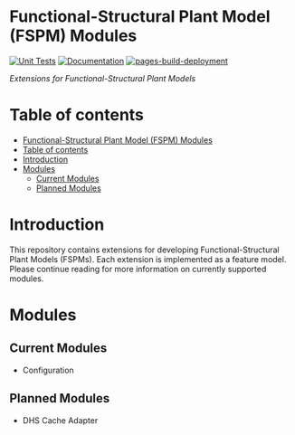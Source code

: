 # Functional-Structural Plant Model (FSPM) Modules

[![Unit Tests](https://github.com/PlantandFoodResearch/fspm-modules/actions/workflows/unit_tests.yml/badge.svg?branch=main)](https://github.com/PlantandFoodResearch/fspm-modules/actions/workflows/unit_tests.yml) [![Documentation](https://github.com/PlantandFoodResearch/fspm-modules/actions/workflows/docs.yml/badge.svg?branch=main)](https://github.com/PlantandFoodResearch/fspm-modules/actions/workflows/docs.yml) [![pages-build-deployment](https://github.com/PlantandFoodResearch/fspm-modules/actions/workflows/pages/pages-build-deployment/badge.svg)](https://github.com/PlantandFoodResearch/fspm-modules/actions/workflows/pages/pages-build-deployment)

*Extensions for Functional-Structural Plant Models*

# Table of contents

- [Functional-Structural Plant Model (FSPM) Modules](#functional-structural-plant-model-fspm-modules)
- [Table of contents](#table-of-contents)
- [Introduction](#introduction)
- [Modules](#modules)
  - [Current Modules](#current-modules)
  - [Planned Modules](#planned-modules)

# Introduction

This repository contains extensions for developing Functional-Structural Plant Models (FSPMs). Each extension is implemented as a feature model. Please continue reading for more information on currently supported modules.

# Modules

## Current Modules
- Configuration

## Planned Modules
- DHS Cache Adapter
